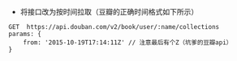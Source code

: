 * 将接口改为按时间拉取（豆瓣的正确时间格式如下所示）

```
GET  https://api.douban.com/v2/book/user/:name/collections
params: {
	from: '2015-10-19T17:14:11Z' // 注意最后有个Z（坑爹的豆瓣api）
}
```
